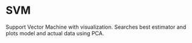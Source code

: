 # SVM
Support Vector Machine with visualization. Searches best estimator and plots model and actual data using PCA.
